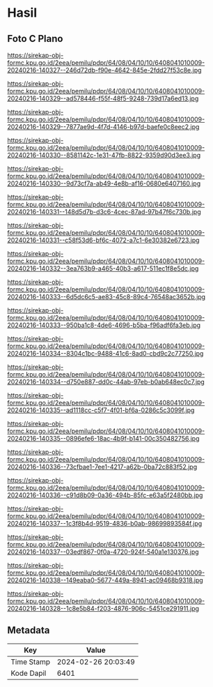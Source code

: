 # Hasil

## Foto C Plano

https://sirekap-obj-formc.kpu.go.id/2eea/pemilu/pdpr/64/08/04/10/10/6408041010009-20240216-140327--246d72db-f90e-4642-845e-2fdd27f53c8e.jpg

https://sirekap-obj-formc.kpu.go.id/2eea/pemilu/pdpr/64/08/04/10/10/6408041010009-20240216-140329--ad578446-f55f-48f5-9248-739d17a6ed13.jpg

https://sirekap-obj-formc.kpu.go.id/2eea/pemilu/pdpr/64/08/04/10/10/6408041010009-20240216-140329--7877ae9d-4f7d-4146-b97d-baefe0c8eec2.jpg

https://sirekap-obj-formc.kpu.go.id/2eea/pemilu/pdpr/64/08/04/10/10/6408041010009-20240216-140330--8581142c-1e31-47fb-8822-9359d90d3ee3.jpg

https://sirekap-obj-formc.kpu.go.id/2eea/pemilu/pdpr/64/08/04/10/10/6408041010009-20240216-140330--9d73cf7a-ab49-4e8b-af16-0680e6407160.jpg

https://sirekap-obj-formc.kpu.go.id/2eea/pemilu/pdpr/64/08/04/10/10/6408041010009-20240216-140331--148d5d7b-d3c6-4cec-87ad-97b47f6c730b.jpg

https://sirekap-obj-formc.kpu.go.id/2eea/pemilu/pdpr/64/08/04/10/10/6408041010009-20240216-140331--c58f53d6-bf6c-4072-a7c1-6e30382e6723.jpg

https://sirekap-obj-formc.kpu.go.id/2eea/pemilu/pdpr/64/08/04/10/10/6408041010009-20240216-140332--3ea763b9-a465-40b3-a617-511ec1f8e5dc.jpg

https://sirekap-obj-formc.kpu.go.id/2eea/pemilu/pdpr/64/08/04/10/10/6408041010009-20240216-140333--6d5dc6c5-ae83-45c8-89c4-76548ac3652b.jpg

https://sirekap-obj-formc.kpu.go.id/2eea/pemilu/pdpr/64/08/04/10/10/6408041010009-20240216-140333--950ba1c8-4de6-4696-b5ba-f96adf6fa3eb.jpg

https://sirekap-obj-formc.kpu.go.id/2eea/pemilu/pdpr/64/08/04/10/10/6408041010009-20240216-140334--8304c1bc-9488-41c6-8ad0-cbd9c2c77250.jpg

https://sirekap-obj-formc.kpu.go.id/2eea/pemilu/pdpr/64/08/04/10/10/6408041010009-20240216-140334--d750e887-dd0c-44ab-97eb-b0ab648ec0c7.jpg

https://sirekap-obj-formc.kpu.go.id/2eea/pemilu/pdpr/64/08/04/10/10/6408041010009-20240216-140335--ad1118cc-c5f7-4f01-bf6a-0286c5c3099f.jpg

https://sirekap-obj-formc.kpu.go.id/2eea/pemilu/pdpr/64/08/04/10/10/6408041010009-20240216-140335--0896efe6-18ac-4b9f-b141-00c350482756.jpg

https://sirekap-obj-formc.kpu.go.id/2eea/pemilu/pdpr/64/08/04/10/10/6408041010009-20240216-140336--73cfbae1-7ee1-4217-a62b-0ba72c883f52.jpg

https://sirekap-obj-formc.kpu.go.id/2eea/pemilu/pdpr/64/08/04/10/10/6408041010009-20240216-140336--c91d8b09-0a36-494b-85fc-e63a5f2480bb.jpg

https://sirekap-obj-formc.kpu.go.id/2eea/pemilu/pdpr/64/08/04/10/10/6408041010009-20240216-140337--1c3f8b4d-9519-4836-b0ab-98699893584f.jpg

https://sirekap-obj-formc.kpu.go.id/2eea/pemilu/pdpr/64/08/04/10/10/6408041010009-20240216-140337--03edf867-0f0a-4720-924f-540a1e130376.jpg

https://sirekap-obj-formc.kpu.go.id/2eea/pemilu/pdpr/64/08/04/10/10/6408041010009-20240216-140338--149eaba0-5677-449a-8941-ac09468b9318.jpg

https://sirekap-obj-formc.kpu.go.id/2eea/pemilu/pdpr/64/08/04/10/10/6408041010009-20240216-140328--1c8e5b84-f203-4876-906c-5451ce291911.jpg


## Metadata

| Key        | Value               |
| ---------- | ------------------- |
| Time Stamp | 2024-02-26 20:03:49 |
| Kode Dapil | 6401                |



